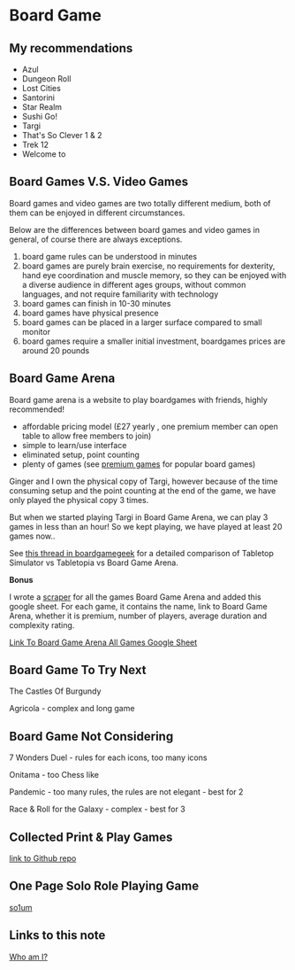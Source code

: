 # Board Game

## My recommendations

- Azul
- Dungeon Roll
- Lost Cities
- Santorini
- Star Realm
- Sushi Go!
- Targi
- That's So Clever 1 & 2
- Trek 12
- Welcome to

## Board Games V.S. Video Games

Board games and video games are two totally different medium, both of them can be enjoyed in different circumstances.

Below are the differences between board games and video games in general, of course there are always exceptions.

1. board game rules can be understood in minutes
1. board games are purely brain exercise, no requirements for dexterity, hand eye coordination and muscle memory, so they can be enjoyed with a diverse audience in different ages groups, without common languages, and not require familiarity with technology
1. board games can finish in 10-30 minutes
1. board games have physical presence
1. board games can be placed in a larger surface compared to small monitor
1. board games require a smaller initial investment, boardgames prices are around 20 pounds

## Board Game Arena

Board game arena is a website to play boardgames with friends, highly recommended!

- affordable pricing model (£27 yearly , one premium member can open table to allow free members to join)
- simple to learn/use interface
- eliminated setup, point counting
- plenty of games (see [premium games](https://boardgamearena.com/premium) for popular board games)

Ginger and I own the physical copy of Targi, however because of the time consuming setup and the point counting at the end of the game, we have only played the physical copy 3 times.

But when we started playing Targi in Board Game Arena, we can play 3 games in less than an hour! So we kept playing, we have played at least 20 games now..

See [this thread in boardgamegeek](https://boardgamegeek.com/thread/2491575/tabletop-simulator-vs-tabletopia-vs-board-game-are) for a detailed comparison of Tabletop Simulator vs Tabletopia vs Board Game Arena.

**Bonus**

I wrote a [scraper](https://github.com/ynotstartups/bga-scraper) for all the games Board Game Arena and added this google sheet. For each game, it contains the name, link to Board Game Arena, whether it is premium, number of players, average duration and complexity rating.

[Link To Board Game Arena All Games Google Sheet](https://docs.google.com/spreadsheets/d/1U93SDx9tmQtxneNfSDQANWZ17C-C2AMFJZQk4c94OIQ/edit?usp=sharing)

## Board Game To Try Next

The Castles Of Burgundy

Agricola - complex and long game

## Board Game Not Considering

7 Wonders Duel - rules for each icons, too many icons

Onitama - too Chess like

Pandemic - too many rules, the rules are not elegant - best for 2

Race & Roll for the Galaxy - complex - best for 3

## Collected Print & Play Games

[link to Github repo](https://github.com/ynotstartups/PrintAndPlayGames)

## One Page Solo Role Playing Game

[so1um](https://brunobord.github.io/so1um/so1um.html)

## Links to this note

[Who am I?](index.md)
